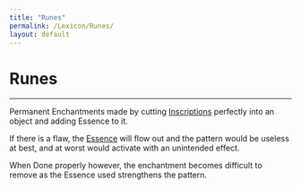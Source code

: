 ```yaml
---
title: "Runes"
permalink: /Lexicon/Runes/
layout: default
---
```

# Runes
---
Permanent Enchantments made by cutting [Inscriptions](Inscriptions.md) perfectly into an object and adding Essence to it.

If there is a flaw, the [Essence](Essence.md) will flow out and the pattern would be useless at best, and at worst would activate with an unintended effect.

When Done properly however, the enchantment becomes difficult to remove as the Essence used strengthens the pattern.